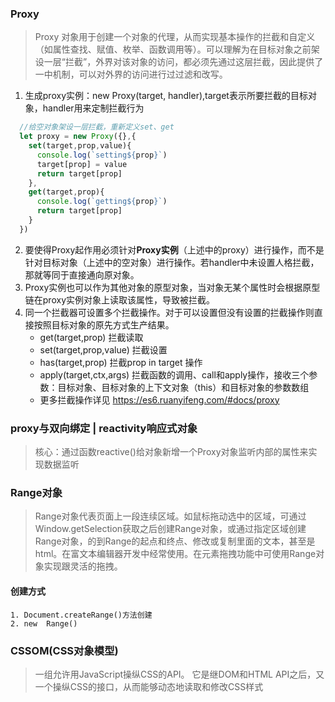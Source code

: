 ### Proxy
  > Proxy 对象用于创建一个对象的代理，从而实现基本操作的拦截和自定义（如属性查找、赋值、枚举、函数调用等）。可以理解为在目标对象之前架设一层“拦截”，外界对该对象的访问，都必须先通过这层拦截，因此提供了一中机制，可以对外界的访问进行过过滤和改写。
  1. 生成proxy实例：new Proxy(target, handler),target表示所要拦截的目标对象，handler用来定制拦截行为
  ```javascript
    //给空对象架设一层拦截，重新定义set、get
    let proxy = new Proxy({},{
      set(target,prop,value){
        console.log(`setting${prop}`)
        target[prop] = value
        return target[prop] 
      },
      get(target,prop){
        console.log(`getting${prop}`)
        return target[prop]
      }
    })
  ```
  2. 要使得Proxy起作用必须针对**Proxy实例**（上述中的proxy）进行操作，而不是针对目标对象（上述中的空对象）进行操作。若handler中未设置人格拦截，那就等同于直接通向原对象。
  3. Proxy实例也可以作为其他对象的原型对象，当对象无某个属性时会根据原型链在proxy实例对象上读取该属性，导致被拦截。
  4. 同一个拦截器可设置多个拦截操作。对于可以设置但没有设置的拦截操作则直接按照目标对象的原先方式生产结果。    
      - get(target,prop) 拦截读取
      - set(target,prop,value) 拦截设置
      - has(target,prop) 拦截prop in target 操作
      - apply(target,ctx,args) 拦截函数的调用、call和apply操作，接收三个参数：目标对象、目标对象的上下文对象（this）和目标对象的参数数组
      - 更多拦截操作详见 <https://es6.ruanyifeng.com/#docs/proxy>

### proxy与双向绑定 | reactivity响应式对象
  > 核心：通过函数reactive()给对象新增一个Proxy对象监听内部的属性来实现数据监听

### Range对象
  > Range对象代表页面上一段连续区域。如鼠标拖动选中的区域，可通过Window.getSelection获取之后创建Range对象，或通过指定区域创建Range对象，的到Range的起点和终点、修改或复制里面的文本，甚至是html。在富文本编辑器开发中经常使用。在元素拖拽功能中可使用Range对象实现跟灵活的拖拽。
  #### 创建方式
    1. Document.createRange()方法创建
    2. new  Range()

### CSSOM(CSS对象模型)
  > 一组允许用JavaScript操纵CSS的API。 它是继DOM和HTML API之后，又一个操纵CSS的接口，从而能够动态地读取和修改CSS样式


